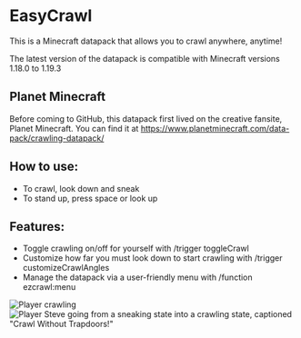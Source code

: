 # EasyCrawl
This is a Minecraft datapack that allows you to crawl anywhere, anytime!

The latest version of the datapack is compatible with Minecraft versions 1.18.0 to 1.19.3

## Planet Minecraft
Before coming to GitHub, this datapack first lived on the creative fansite, Planet Minecraft. You can find it at https://www.planetminecraft.com/data-pack/crawling-datapack/

## How to use:
- To crawl, look down and sneak
- To stand up, press space or look up

## Features:
- Toggle crawling on/off for yourself with /trigger toggleCrawl
- Customize how far you must look down to start crawling with /trigger customizeCrawlAngles
- Manage the datapack via a user-friendly menu with /function ezcrawl:menu

![Player crawling](https://static.planetminecraft.com/files/resource_media/screenshot/14710513.png)
![Player Steve going from a sneaking state into a crawling state, captioned "Crawl Without Trapdoors!"](https://static.planetminecraft.com/files/resource_media/screenshot/15899600-easycrawl-thumbnail.png)
